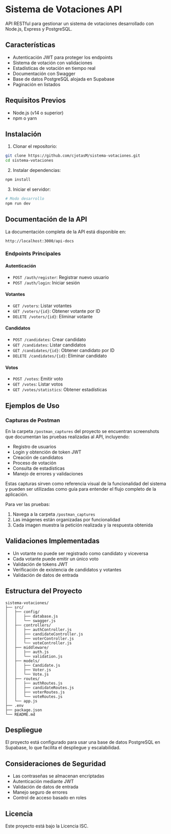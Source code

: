 # Sistema de Votaciones API

API RESTful para gestionar un sistema de votaciones desarrollado con Node.js, Express y PostgreSQL.

## Características

- Autenticación JWT para proteger los endpoints
- Sistema de votación con validaciones
- Estadísticas de votación en tiempo real
- Documentación con Swagger
- Base de datos PostgreSQL alojada en Supabase
- Paginación en listados

## Requisitos Previos

- Node.js (v14 o superior)
- npm o yarn

## Instalación

1. Clonar el repositorio:
```bash
git clone https://github.com/cjotasM/sistema-votaciones.git
cd sistema-votaciones
```

2. Instalar dependencias:
```bash
npm install
```

3. Iniciar el servidor:
```bash
# Modo desarrollo
npm run dev

```

## Documentación de la API

La documentación completa de la API está disponible en:
```
http://localhost:3000/api-docs
```

### Endpoints Principales

#### Autenticación
- `POST /auth/register`: Registrar nuevo usuario
- `POST /auth/login`: Iniciar sesión

#### Votantes
- `GET /voters`: Listar votantes
- `GET /voters/{id}`: Obtener votante por ID
- `DELETE /voters/{id}`: Eliminar votante

#### Candidatos
- `POST /candidates`: Crear candidato
- `GET /candidates`: Listar candidatos
- `GET /candidates/{id}`: Obtener candidato por ID
- `DELETE /candidates/{id}`: Eliminar candidato

#### Votos
- `POST /votes`: Emitir voto
- `GET /votes`: Listar votos
- `GET /votes/statistics`: Obtener estadísticas

## Ejemplos de Uso

### Capturas de Postman

En la carpeta `/postman_captures` del proyecto se encuentran screenshots que documentan las pruebas realizadas al API, incluyendo:

- Registro de usuarios
- Login y obtención de token JWT
- Creación de candidatos
- Proceso de votación
- Consulta de estadísticas
- Manejo de errores y validaciones

Estas capturas sirven como referencia visual de la funcionalidad del sistema y pueden ser utilizadas como guía para entender el flujo completo de la aplicación.

Para ver las pruebas:
1. Navega a la carpeta `/postman_captures`
2. Las imágenes están organizadas por funcionalidad
3. Cada imagen muestra la petición realizada y la respuesta obtenida

## Validaciones Implementadas

- Un votante no puede ser registrado como candidato y viceversa
- Cada votante puede emitir un único voto
- Validación de tokens JWT
- Verificación de existencia de candidatos y votantes
- Validación de datos de entrada

## Estructura del Proyecto

```
sistema-votaciones/
├── src/
│   ├── config/
│   │   ├── database.js
│   │   └── swagger.js
│   ├── controllers/
│   │   ├── authController.js
│   │   ├── candidateController.js
│   │   ├── voterController.js
│   │   └── voteController.js
│   ├── middleware/
│   │   ├── auth.js
│   │   └── validation.js
│   ├── models/
│   │   ├── Candidate.js
│   │   ├── Voter.js
│   │   └── Vote.js
│   ├── routes/
│   │   ├── authRoutes.js
│   │   ├── candidateRoutes.js
│   │   ├── voterRoutes.js
│   │   └── voteRoutes.js
│   └── app.js
├── .env
├── package.json
└── README.md
```

## Despliegue

El proyecto está configurado para usar una base de datos PostgreSQL en Supabase, lo que facilita el despliegue y escalabilidad.

## Consideraciones de Seguridad

- Las contraseñas se almacenan encriptadas
- Autenticación mediante JWT
- Validación de datos de entrada
- Manejo seguro de errores
- Control de acceso basado en roles

## Licencia

Este proyecto está bajo la Licencia ISC.